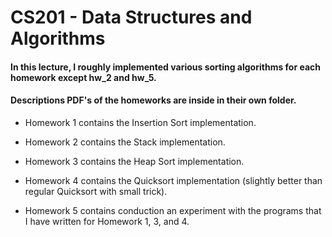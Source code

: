 # CS201 - Data Structures and Algorithms

<h4>In this lecture, I roughly implemented various sorting algorithms for each homework except hw_2 and hw_5.</h4>

<h4>Descriptions PDF's of the homeworks are inside in their own folder.</h4>


- Homework 1 contains the Insertion Sort implementation.

- Homework 2 contains the Stack implementation.

- Homework 3 contains the Heap Sort implementation.

- Homework 4 contains the Quicksort implementation (slightly better than regular Quicksort with small trick).

- Homework 5 contains conduction an experiment with the programs that I have written for Homework 1, 3, and 4. 
